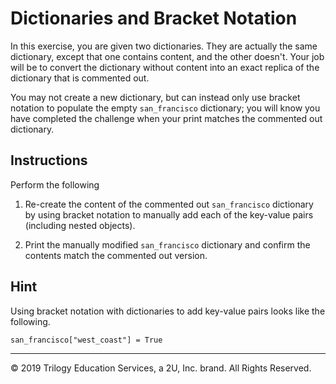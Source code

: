 # Dictionaries and Bracket Notation

In this exercise, you are given two dictionaries. They are actually the same dictionary, except that one contains content, and the other doesn't. Your job will be to convert the dictionary without content into an exact replica of the dictionary that is commented out.

You may not create a new dictionary, but can instead only use bracket notation to populate the empty `san_francisco` dictionary; you will know you have completed the challenge when your print matches the commented out dictionary.

## Instructions

Perform the following

1. Re-create the content of the commented out `san_francisco` dictionary by using bracket notation to manually add each of the key-value pairs (including nested objects).

2. Print the manually modified `san_francisco` dictionary and confirm the contents match the commented out version.

## Hint

Using bracket notation with dictionaries to add key-value pairs looks like the following.

```san_francisco["west_coast"] = True```

---

© 2019 Trilogy Education Services, a 2U, Inc. brand. All Rights Reserved.
